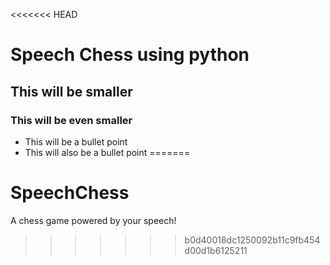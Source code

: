 <<<<<<< HEAD
# Speech Chess using python
## This will be smaller
### This will be even smaller
* This will be a bullet point
* This will also be a bullet point
=======
# SpeechChess
A chess game powered by your speech!
>>>>>>> b0d40018dc1250092b11c9fb454d00d1b6125211
